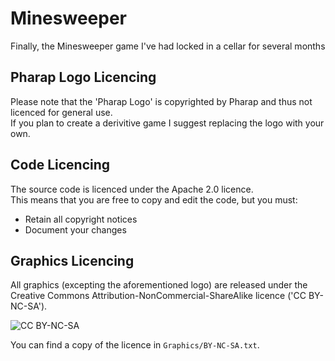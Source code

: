 # Minesweeper
Finally, the Minesweeper game I've had locked in a cellar for several months

## Pharap Logo Licencing

Please note that the 'Pharap Logo' is copyrighted by Pharap and thus not licenced for general use.  
If you plan to create a derivitive game I suggest replacing the logo with your own.  

## Code Licencing

The source code is licenced under the Apache 2.0 licence.  
This means that you are free to copy and edit the code, but you must:  

* Retain all copyright notices
* Document your changes

## Graphics Licencing

All graphics (excepting the aforementioned logo) are released under the Creative Commons Attribution-NonCommercial-ShareAlike licence ('CC BY-NC-SA').  

![CC BY-NC-SA](https://mirrors.creativecommons.org/presskit/buttons/88x31/png/by-nc-sa.png)

You can find a copy of the licence in `Graphics/BY-NC-SA.txt`.  